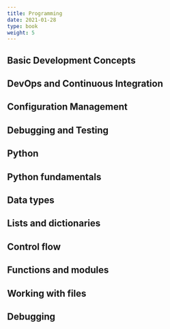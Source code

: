 ```yaml
---
title: Programming
date: 2021-01-28
type: book
weight: 5
---
```

## Basic Development Concepts
## DevOps and Continuous Integration
## Configuration Management
## Debugging and Testing
## Python
## Python fundamentals
## Data types
## Lists and dictionaries
## Control flow
## Functions and modules
## Working with files
## Debugging
